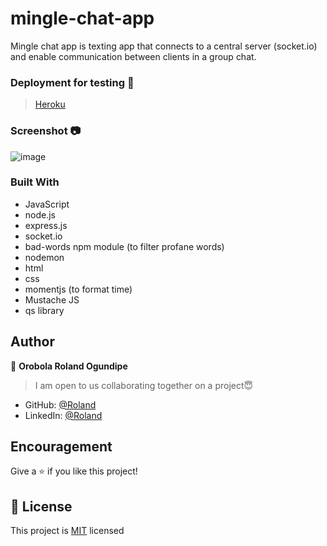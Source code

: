 # mingle-chat-app
Mingle chat app is texting app that connects to a central server (socket.io) and enable communication between clients in a group chat.

### Deployment for testing 🚀
> [Heroku](https://mingle-chat-app.herokuapp.com/)

### Screenshot 📷
![image](https://user-images.githubusercontent.com/63131597/182714611-aa4e896d-9461-448d-8b4b-da5031f3a854.pn)

### Built With
- JavaScript
- node.js
- express.js
- socket.io
- bad-words npm module (to filter profane words)
- nodemon
- html
- css
- momentjs (to format time)
- Mustache JS
- qs library

## Author
👤 **Orobola Roland Ogundipe**
> I am open to us collaborating together on a project😇
- GitHub: [@Roland](https://github.com/rolandexplore93)
- LinkedIn: [@Roland](https://www.linkedin.com/in/roland-orobola/)

## Encouragement
Give a ⭐️ if you like this project!

## 📝 License
This project is [MIT](./MIT.md) licensed
